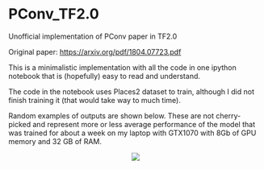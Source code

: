 # PConv_TF2.0
Unofficial implementation of PConv paper in TF2.0

Original paper: https://arxiv.org/pdf/1804.07723.pdf

This is a minimalistic implementation with all the code in one ipython notebook
that is (hopefully) easy to read and understand.

The code in the notebook uses Places2 dataset to train, although I did not finish
training it (that would take way to much time).

Random examples of outputs are shown below. These are not cherry-picked and represent
more or less average performance of the model that was trained for about a week on my
laptop with GTX1070 with 8Gb of GPU memory and 32 GB of RAM.

<div align="center">
  <img src="https://github.com/nekitmm/PConv_TF2.0/blob/master/example1.png"><br><br>
</div>
